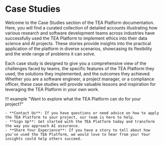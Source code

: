 # Case Studies

Welcome to the Case Studies section of the TEA Platform documentation. Here, you will find a curated collection of detailed accounts illustrating how various research and software development teams across industries have successfully used the TEA Platform to implement ethics into their data science and AI projects. These stories provide insights into the practical application of the platform in diverse scenarios, showcasing its flexibility and the wide range of problems it can solve.

Each case study is designed to give you a comprehensive view of the challenges faced by teams, the specific features of the TEA Platform they used, the solutions they implemented, and the outcomes they achieved. Whether you are a software engineer, a project manager, or a compliance officer, these case studies will provide valuable lessons and inspiration for leveraging the TEA Platform in your own work.

!!! example "Want to explore what the TEA Platform can do for your project?"

    - **Contact Us**: If you have questions or need advice on how to apply the TEA Platform to your project, our team is here to help.
    - **Sign Up**: Get started with the TEA Platform today and transform the way you approach AI assurance.
    - **Share Your Experience**: If you have a story to tell about how you've used the TEA Platform, we would love to hear from you! Your insights could help others succeed.
